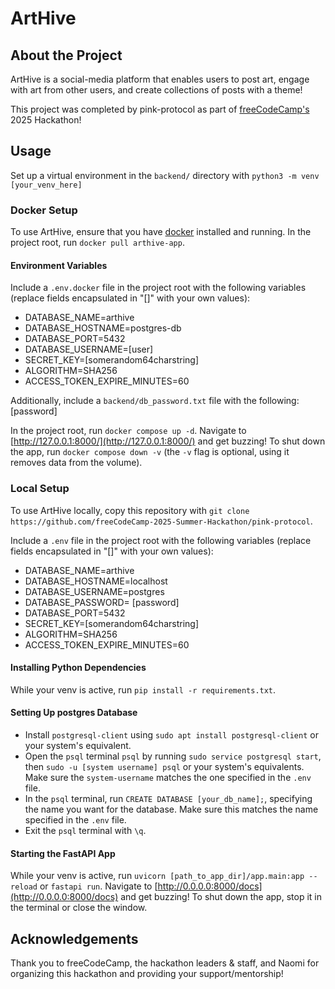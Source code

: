 # ArtHive

## About the Project
ArtHive is a social-media platform that enables users to post art, engage with art from other users, and create collections of posts with a theme!

This project was completed by pink-protocol as part of [freeCodeCamp's](https://www.freecodecamp.org/) 2025 Hackathon!

## Usage
Set up a virtual environment in the `backend/` directory with `python3 -m venv [your_venv_here]`

### Docker Setup
To use ArtHive, ensure that you have [docker](https://www.docker.com/) installed and running. In the project root, run `docker pull arthive-app`. <!-- we should tag this differently... just arthive, no -app -->

#### Environment Variables
Include a `.env.docker` file in the project root with the following variables (replace fields encapsulated in "\[\]" with your own values):

* DATABASE_NAME=arthive
* DATABASE_HOSTNAME=postgres-db
* DATABASE_PORT=5432
* DATABASE_USERNAME=\[user\]
* SECRET_KEY=\[somerandom64charstring\]
* ALGORITHM=SHA256
* ACCESS_TOKEN_EXPIRE_MINUTES=60

Additionally, include a `backend/db_password.txt` file with the following:
\[password\]

In the project root, run `docker compose up -d`. Navigate to [http://127.0.0.1:8000/](http://127.0.0.1:8000/) and get buzzing! To shut down the app, run `docker compose down -v` (the `-v` flag is optional, using it removes data from the volume). <!-- We want to direct them to the root endpoint, right? -->

### Local Setup
To use ArtHive locally, copy this repository with `git clone https://github.com/freeCodeCamp-2025-Summer-Hackathon/pink-protocol`.

Include a `.env` file in the project root with the following variables (replace fields encapsulated in "\[\]" with your own values):

* DATABASE_NAME=arthive
* DATABASE_HOSTNAME=localhost
* DATABASE_USERNAME=postgres
* DATABASE_PASSWORD= \[password\]
* DATABASE_PORT=5432
* SECRET_KEY=\[somerandom64charstring\]
* ALGORITHM=SHA256
* ACCESS_TOKEN_EXPIRE_MINUTES=60

#### Installing Python Dependencies
While your venv is active, run `pip install -r requirements.txt`.

#### Setting Up postgres Database
* Install `postgresql-client` using `sudo apt install postgresql-client` or your system's equivalent.
* Open the `psql` terminal `psql` by running `sudo service postgresql start`, then `sudo -u [system username] psql` or your system's equivalents. Make sure the `system-username` matches the one specified in the `.env` file.
* In the `psql` terminal, run `CREATE DATABASE [your_db_name];`, specifying the name you want for the database. Make sure this matches the name specified in the `.env` file.
* Exit the `psql` terminal with `\q`. 

#### Starting the FastAPI App
While your venv is active, run `uvicorn [path_to_app_dir]/app.main:app --reload` or `fastapi run`.
Navigate to [http://0.0.0.0:8000/docs](http://0.0.0.0:8000/docs) and get buzzing! To shut down the app, stop it in the terminal or close the window.

## Acknowledgements
Thank you to freeCodeCamp, the hackathon leaders & staff, and Naomi for organizing this hackathon and providing your support/mentorship!